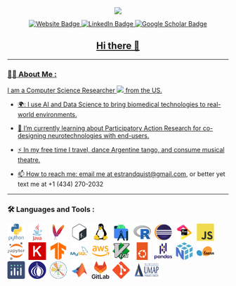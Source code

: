<div id="header" align="center">
  <img src="https://media1.giphy.com/media/v1.Y2lkPTc5MGI3NjExcWxyaXRnbzZscGpydmVrYjdyb2dlMXh4c2FlMXd4OTRmc3UzYTV2MyZlcD12MV9pbnRlcm5hbF9naWZfYnlfaWQmY3Q9Zw/LMcB8XospGZO8UQq87/giphy.gif" width="250"/>
</div>

<!-- <br>  This adds extra spacing -->
<div style="height: 10px;"></div> <!-- This adds smaller spacing -->


<div id="badges" align="center">

<a href="https://elliestrandquist.com/">
    <img src="https://img.shields.io/badge/elliestrandquist.com-purple?style=for-the-badge" alt="Website Badge" width="150"/>
</a>
  
<a href="https://www.linkedin.com/in/gabrielle-strandquist-phd-0798a8134">
    <img src="https://img.shields.io/badge/LinkedIn-blue?style=for-the-badge&logo=linkedin&logoColor=white" alt="LinkedIn Badge" width="70"/>
  </a>

  <a href="https://scholar.google.com/citations?user=OHoyw8AAAAAJ&hl=en">
    <img src="https://img.shields.io/badge/Google_Scholar-red?style=for-the-badge&logo=google-scholar&logoColor=white" alt="Google Scholar Badge" width="125"/>
</div>

<div align="center">
  <h2>Hi there 👋</h2>
</div>

---

### :woman_technologist: About Me :
I am a Computer Science Researcher <img src="https://media.giphy.com/media/WUlplcMpOCEmTGBtBW/giphy.gif" width="30"> from the US.
- 🌍: I use AI and Data Science to bring biomedical technologies to real-world environments.

- :seedling: I’m currently learning about Participatory Action Research for co-designing neurotechnologies with end-users.

- :zap: In my free time I travel, dance Argentine tango, and consume musical theatre.

- :mailbox: How to reach me: email me at estrandquist@gmail.com, or better yet text me at +1 (434) 270-2032


---

### :hammer_and_wrench: Languages and Tools :
<div>
<img src="https://github.com/devicons/devicon/blob/master/icons/python/python-original-wordmark.svg" title="Python" alt="Python" width="40" height="40"/>&nbsp;
<img src="https://github.com/devicons/devicon/blob/master/icons/java/java-original-wordmark.svg" title="Java" alt="Java" width="40" height="40"/>&nbsp;
  <img src="https://github.com/devicons/devicon/blob/master/icons/maven/maven-original.svg" title="Maven" alt="Maven" width="40" height="40"/>&nbsp;
  <img src="https://github.com/devicons/devicon/blob/master/icons/bash/bash-original.svg" title="Bash" alt="Bash" width="40" height="40"/>&nbsp;
  <img src="https://github.com/devicons/devicon/blob/master/icons/linux/linux-original.svg" title="Linux" alt="Linux" width="40" height="40"/>&nbsp;
  <img src="https://github.com/devicons/devicon/blob/master/icons/androidstudio/androidstudio-original.svg" title="AndroidStudio" alt="AndroidStudio" width="40" height="40"/>&nbsp;
  <img src="https://github.com/devicons/devicon/blob/master/icons/r/r-original.svg" title="R" alt="R " width="40" height="40"/>&nbsp;
  <img src="https://github.com/devicons/devicon/blob/master/icons/eclipse/eclipse-original.svg"  title="Eclipse" alt="Eclipse" width="40" height="40"/>&nbsp;
  <img src="https://github.com/devicons/devicon/blob/master/icons/jetbrains/jetbrains-original.svg" title="jetbrains" alt="jetbrains" width="40" height="40"/>&nbsp;
  <img src="https://github.com/devicons/devicon/blob/master/icons/javascript/javascript-original.svg" title="JavaScript" alt="JavaScript" width="40" height="40"/>&nbsp;
  <img src="https://github.com/devicons/devicon/blob/master/icons/jupyter/jupyter-original-wordmark.svg" title="Jupyter" alt="Jupyter" width="40" height="40"/>&nbsp;
  <img src="https://github.com/devicons/devicon/blob/master/icons/keras/keras-original.svg" title="Keras"  alt="Keras" width="40" height="40"/>&nbsp;
  <img src="https://github.com/devicons/devicon/blob/master/icons/tensorflow/tensorflow-original.svg" title="TensorFlow" alt="TensorFlow" width="40" height="40"/>&nbsp;
  <img src="https://github.com/devicons/devicon/blob/master/icons/mysql/mysql-original-wordmark.svg" title="MySQL"  alt="MySQL" width="40" height="40"/>&nbsp;
  <img src="https://github.com/devicons/devicon/blob/master/icons/amazonwebservices/amazonwebservices-plain-wordmark.svg" title="AWS" alt="AWS" width="40" height="40"/>&nbsp;
<img src="https://github.com/devicons/devicon/blob/master/icons/vim/vim-original.svg" title="Vim" alt="Vim" width="40" height="40"/>&nbsp;
<img src="https://github.com/devicons/devicon/blob/master/icons/ubuntu/ubuntu-original.svg" title="Ubuntu" alt="Ubuntu" width="40" height="40"/>&nbsp;
<img src="https://github.com/devicons/devicon/blob/master/icons/pandas/pandas-original-wordmark.svg" title="Pandas" alt="Pandas" width="40" height="40"/>&nbsp;
<img src="https://github.com/devicons/devicon/blob/master/icons/numpy/numpy-original.svg" title="Numpy" alt="Numpy" width="40" height="40"/>&nbsp;
<img src="https://github.com/devicons/devicon/blob/master/icons/scikitlearn/scikitlearn-original.svg" title="Scikitlearn" alt="Scikitlearn" width="40" height="40"/>&nbsp;
<img src="https://github.com/devicons/devicon/blob/master/icons/plotly/plotly-original.svg" title="Plotly" alt="Plotly" width="40" height="40"/>&nbsp;
<img src="https://github.com/devicons/devicon/blob/master/icons/perl/perl-original.svg" title="Perl" alt="Perl" width="40" height="40"/>&nbsp;
<img src="https://github.com/devicons/devicon/blob/master/icons/matplotlib/matplotlib-original.svg" title="Matplotlib" alt="Matplotlib" width="40" height="40"/>&nbsp;
<img src="https://github.com/devicons/devicon/blob/master/icons/matlab/matlab-original.svg" title="Matlab" alt="Matlab" width="40" height="40"/>&nbsp;
  <img src="https://github.com/devicons/devicon/blob/master/icons/gitlab/gitlab-original-wordmark.svg" title="GitLab" alt="GitLab" width="40" height="40"/>&nbsp;
  <img src="https://github.com/devicons/devicon/blob/master/icons/git/git-plain.svg" title="Git" alt="Git" width="40" height="40"/>&nbsp;
  <img src="https://github.com/lmcinnes/umap/blob/master/doc/logo_large.png" title="UMAP" **alt="UMAP" width="60" height="40"/>
</div>

<!--
https://media1.giphy.com/media/v1.Y2lkPTc5MGI3NjExcWxyaXRnbzZscGpydmVrYjdyb2dlMXh4c2FlMXd4OTRmc3UzYTV2MyZlcD12MV9pbnRlcm5hbF9naWZfYnlfaWQmY3Q9Zw/LMcB8XospGZO8UQq87/giphy.gif

https://media0.giphy.com/media/v1.Y2lkPTc5MGI3NjExZnk1NHJ1NmFoY2VjMGx5MmF1OXVlbjZkajd6eHY5YWswMGQ4b2dtZyZlcD12MV9pbnRlcm5hbF9naWZfYnlfaWQmY3Q9Zw/L1R1tvI9svkIWwpVYr/giphy.gif

</a>
  <a href="https://elliestrandquist.com/">
    <img src="https://img.shields.io/badge/Website-purple?style=for-the-badge&logo=world&logoColor=white" alt="Website Badge" width="65"/>
</a>

<a href="mailto:estrandquist@gmail.com">
    <img src="https://img.shields.io/badge/Email-black?style=for-the-badge&logo=gmail&logoColor=white" alt="Email Badge" width="70"/>
</a>

<div align="center">
<img src="https://komarev.com/ghpvc/?username=strandquistg&style=flat-square&color=blue" alt="" width="100"/>
</div>

-->

<!--
**strandquistg/strandquistg** is a ✨ _special_ ✨ repository because its `README.md` (this file) appears on your GitHub profile.

Here are some ideas to get you started:

- 🔭 I’m currently working on ...
- 🌱 I’m currently learning ...
- 👯 I’m looking to collaborate on ...
- 🤔 I’m looking for help with ...
- 💬 Ask me about ...
- 📫 How to reach me: ...
- 😄 Pronouns: ...
- ⚡ Fun fact: ...
-->
